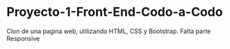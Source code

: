 # Proyecto-1-Front-End-Codo-a-Codo
Clon de una pagina web, utilizando HTML, CSS y Bootstrap.
Falta parte Responsive
